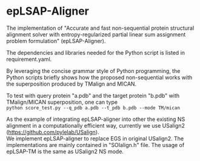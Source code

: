 # epLSAP-Aligner
The implementation of "Accurate and fast non-sequential protein structural alignment solver with entropy-regularized partial linear sum assignment problem formulation" (epLSAP-Aligner).     
                
The dependencies and libraries needed for the Python script is listed in requirement.yaml.      
            
By leveraging the concise grammar style of Python programming, the Python scripts briefly shows how the proposed non-sequential works with the superposition produced by TMalign and MICAN.     

To test with query protein "a.pdb" and the target protein "b.pdb" with TMalign/MICAN superposition, one can type   
`python score_test.py --q_pdb a.pdb --t_pdb b.pdb --mode TM/mican`

As the example of integrating epLSAP-aligner into other the existing NS alignment in a computationally efficient way, currently we use USalign2 (https://github.com/pylelab/USalign).    
We implement epLSAP-aligner to replace EGS in original USalign2. The implementations are mainly contained in "SOIalign.h" file. The usage of epLSAP-TM is the same as USalign2 NS mode.  

